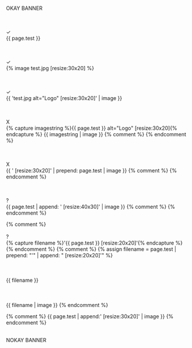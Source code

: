 

<br />OKAY BANNER<br />


<br /><br />✓<br />
{{ page.test }}


<br /><br />✓<br />
{% image test.jpg [resize:30x20] %}

<br /><br />✓<br />
{{ 'test.jpg alt="Logo" [resize:30x20]' | image }}

<br /><br />X<br />
{% capture imagestring %}{{ page.test }} alt="Logo" [resize:30x20]{% endcapture %}
{{ imagestring | image }}
{% comment %}
{% endcomment %}

<br /><br />X<br />
{{ ' [resize:30x20]' | prepend: page.test | image }}
{% comment %}
{% endcomment %}


<br /><br />?<br />
{{ page.test | append: ' [resize:40x30]' | image }}
{% comment %}
{% endcomment %}


{% comment %}
<br /><br />?<br />
{% capture filename %}'{{ page.test }} [resize:20x20]'{% endcapture %}
{% endcomment %}
{% comment %}
{% assign filename = page.test | prepend: "'" | append: " [resize:20x20]'" %}
<br /> <br /> <br /> <br />
{{ filename }}
<br /> <br /> <br /> <br />
{{ filename | image }}
{% endcomment %}



{% comment %}
{{ page.test | append:' [resize:30x20]' | image }}
{% endcomment %}


<br />NOKAY BANNER<br />
